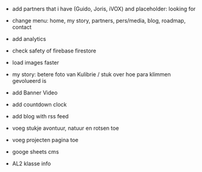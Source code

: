 - add partners that i have (Guido, Joris, iVOX) and placeholder: looking for
- change menu: home, my story, partners, pers/media, blog, roadmap, contact
- add analytics
- check safety of firebase firestore
- load images faster
- my story: betere foto van Kulibrie / stuk over hoe para klimmen gevolueerd is

- add Banner Video
- add countdown clock
- add blog with rss feed
- voeg stukje avontuur, natuur en rotsen toe
- voeg projecten pagina toe
- googe sheets cms
- AL2 klasse info
